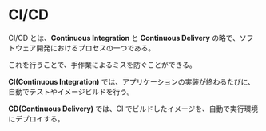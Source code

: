 # CI/CD

CI/CD とは、**Continuous Integration** と **Continuous Delivery** の略で、ソフトウェア開発におけるプロセスの一つである。

これを行うことで、手作業によるミスを防ぐことができる。

**CI(Continuous Integration)** では、アプリケーションの実装が終わるたびに、自動でテストやイメージビルドを行う。

**CD(Continuous Delivery)** では、CI でビルドしたイメージを、自動で実行環境にデプロイする。

